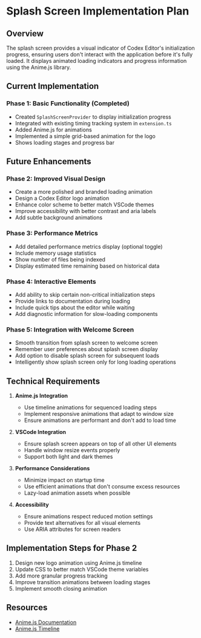 # Splash Screen Implementation Plan

## Overview

The splash screen provides a visual indicator of Codex Editor's initialization progress, ensuring users don't interact with the application before it's fully loaded. It displays animated loading indicators and progress information using the Anime.js library.

## Current Implementation

### Phase 1: Basic Functionality (Completed)

- Created `SplashScreenProvider` to display initialization progress
- Integrated with existing timing tracking system in `extension.ts`
- Added Anime.js for animations
- Implemented a simple grid-based animation for the logo
- Shows loading stages and progress bar

## Future Enhancements

### Phase 2: Improved Visual Design

- Create a more polished and branded loading animation
- Design a Codex Editor logo animation
- Enhance color scheme to better match VSCode themes
- Improve accessibility with better contrast and aria labels
- Add subtle background animations

### Phase 3: Performance Metrics

- Add detailed performance metrics display (optional toggle)
- Include memory usage statistics
- Show number of files being indexed
- Display estimated time remaining based on historical data

### Phase 4: Interactive Elements

- Add ability to skip certain non-critical initialization steps
- Provide links to documentation during loading
- Include quick tips about the editor while waiting
- Add diagnostic information for slow-loading components

### Phase 5: Integration with Welcome Screen

- Smooth transition from splash screen to welcome screen
- Remember user preferences about splash screen display
- Add option to disable splash screen for subsequent loads
- Intelligently show splash screen only for long loading operations

## Technical Requirements

1. **Anime.js Integration**

    - Use timeline animations for sequenced loading steps
    - Implement responsive animations that adapt to window size
    - Ensure animations are performant and don't add to load time

2. **VSCode Integration**

    - Ensure splash screen appears on top of all other UI elements
    - Handle window resize events properly
    - Support both light and dark themes

3. **Performance Considerations**

    - Minimize impact on startup time
    - Use efficient animations that don't consume excess resources
    - Lazy-load animation assets when possible

4. **Accessibility**
    - Ensure animations respect reduced motion settings
    - Provide text alternatives for all visual elements
    - Use ARIA attributes for screen readers

## Implementation Steps for Phase 2

1. Design new logo animation using Anime.js timeline
2. Update CSS to better match VSCode theme variables
3. Add more granular progress tracking
4. Improve transition animations between loading stages
5. Implement smooth closing animation

## Resources

- [Anime.js Documentation](https://animejs.com/documentation/)
- [Anime.js Timeline](https://animejs.com/documentation/timeline)
